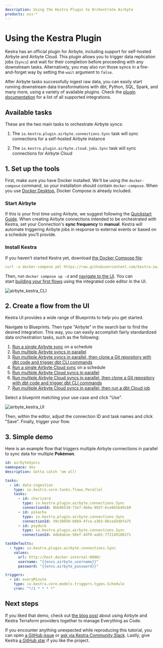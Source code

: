 ```yaml
---
description: Using the Kestra Plugin to Orchestrate Airbyte
products: oss-*
---
```


# Using the Kestra Plugin

Kestra has an official plugin for Airbyte, including support for self-hosted Airbyte and Airbyte Cloud. This plugin allows you to trigger data replication jobs (`Syncs`) and wait for their completion before proceeding with any downstream tasks. Alternatively, you may also run those syncs in a fire-and-forget way by setting the `wait` argument to `false`. 

After Airbyte tasks successfully ingest raw data, you can easily start running downstream data transformations with dbt, Python, SQL, Spark, and many more, using a variety of available plugins. Check the [plugin documentation](https://kestra.io/plugins/) for a list of all supported integrations. 

## Available tasks

These are the two main tasks to orchestrate Airbyte syncs:

1) The `io.kestra.plugin.airbyte.connections.Sync` task will sync connections for a self-hosted Airbyte instance

2) The `io.kestra.plugin.airbyte.cloud.jobs.Sync` task will sync connections for Airbyte Cloud 

## **1. Set up the tools**

First, make sure you have Docker installed. We'll be using the `docker-compose` command, so your installation should contain `docker-compose`. When you use [Docker Desktop](https://docs.docker.com/compose/install/#scenario-one-install-docker-desktop), Docker Compose is already included.

### Start Airbyte

If this is your first time using Airbyte, we suggest following the [Quickstart Guide](https://github.com/airbytehq/airbyte/tree/e378d40236b6a34e1c1cb481c8952735ec687d88/docs/quickstart/getting-started.md). When creating Airbyte connections intended to be orchestrated with Kestra, set your Connection's **sync frequency** to **manual**. Kestra will automate triggering Airbyte jobs in response to external events or based on a schedule you’ll provide.

### Install Kestra

If you haven’t started Kestra yet, download [the Docker Compose file](https://raw.githubusercontent.com/kestra-io/kestra/develop/docker-compose.yml):

```yaml
curl -o docker-compose.yml https://raw.githubusercontent.com/kestra-io/kestra/develop/docker-compose.yml
```

Then, run `docker compose up -d` and [navigate to the UI](http://localhost:8080/). You can start [building your first flows](https://kestra.io/docs/getting-started) using the integrated code editor in the UI.

![airbyte_kestra_CLI](../.gitbook/assets/airbyte_kestra_1.gif)


## 2. Create a flow from the UI

Kestra UI provides a wide range of Blueprints to help you get started. 

Navigate to Blueprints. Then type "Airbyte" in the search bar to find the desired integration. This way, you can easily accomplish fairly standardized data orchestration tasks, such as the following:

1. [Run a single Airbyte sync](https://demo.kestra.io/ui/blueprints/community/61) on a schedule
2. [Run multiple Airbyte syncs in parallel](https://demo.kestra.io/ui/blueprints/community/18)
3. [Run multiple Airbyte syncs in parallel, then clone a Git repository with dbt code and trigger dbt CLI commands](https://demo.kestra.io/ui/blueprints/community/30)
4. [Run a single Airbyte Cloud sync](https://demo.kestra.io/ui/blueprints/community/62) on a schedule
5. [Run multiple Airbyte Cloud syncs in parallel](https://demo.kestra.io/ui/blueprints/community/63)
6. [Run multiple Airbyte Cloud syncs in parallel, then clone a Git repository with dbt code and trigger dbt CLI commands](https://demo.kestra.io/ui/blueprints/community/64)
7. [Run multiple Airbyte Cloud syncs in parallel, then run a dbt Cloud job](https://demo.kestra.io/ui/blueprints/community/31)

Select a blueprint matching your use case and click "Use".

![airbyte_kestra_UI](../.gitbook/assets/airbyte_kestra_2.gif)


Then, within the editor, adjust the connection ID and task names and click "Save". Finally, trigger your flow. 

## 3. Simple demo

Here is an example flow that triggers multiple Airbyte connections in parallel to sync data for multiple **Pokémon**. 

```yaml
id: airbyteSyncs
namespace: dev
description: Gotta catch ‘em all!

tasks:
  - id: data-ingestion
    type: io.kestra.core.tasks.flows.Parallel
    tasks:
      - id: charizard
        type: io.kestra.plugin.airbyte.connections.Sync
        connectionId: 9bb96539-73e7-4b9a-9937-6ce861b49cb9
      - id: pikachu
        type: io.kestra.plugin.airbyte.connections.Sync
        connectionId: 39c38950-b0b9-4fce-a303-06ced3dbfa75
      - id: psyduck
        type: io.kestra.plugin.airbyte.connections.Sync
        connectionId: 4de8ab1e-50ef-4df0-aa01-7f21491081f1

taskDefaults:
  - type: io.kestra.plugin.airbyte.connections.Sync
    values:
      url: http://host.docker.internal:8000/
      username: "{{envs.airbyte_username}}"
      password: "{{envs.airbyte_password}}"

triggers:
  - id: everyMinute
    type: io.kestra.core.models.triggers.types.Schedule
    cron: "*/1 * * * *"      
```

## Next steps

If you liked that demo, check out [the blog post](https://airbyte.com/blog/everything-as-code-for-data-infrastructure-with-airbyte-and-kestra-terraform-providers) about using Airbyte and Kestra Terraform providers together to manage Everything as Code.

If you encounter anything unexpected while reproducing this tutorial, you can open [a GitHub issue](https://github.com/kestra-io/kestra) or [ask via Kestra Community Slack](https://kestra.io/slack). Lastly, give Kestra [a GitHub star](https://github.com/kestra-io/kestra) if you like the project.
